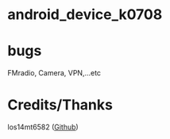 # android_device_k0708

# bugs<br>
 FMradio, Camera, VPN,...etc

# Credits/Thanks
los14mt6582 (<a href="https://github.com/los14mt6582">Github</a>)
